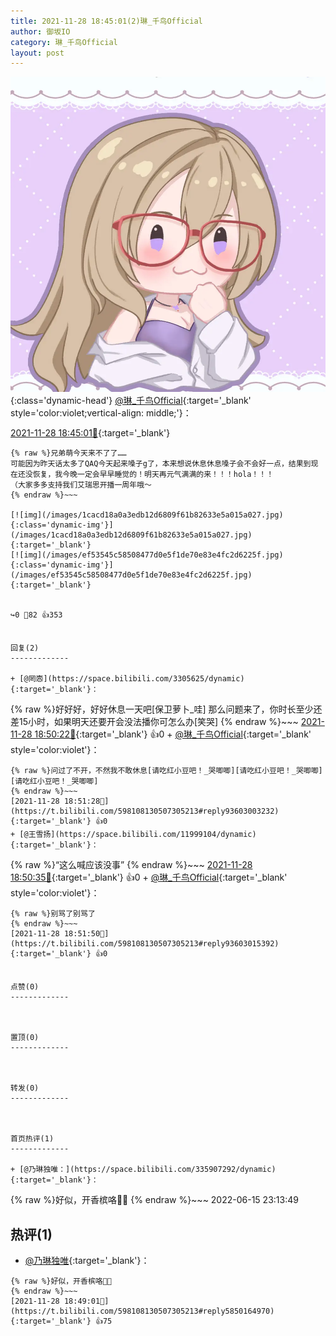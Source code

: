 ```yaml
---
title: 2021-11-28 18:45:01(2)琳_千鸟Official
author: 御坂IO
category: 琳_千鸟Official
layout: post
---
```


![img](/images/c0a88f85ebd0d056f37b114e0748e69556c8b488.jpg){:class='dynamic-head'}
[@琳_千鸟Official](https://space.bilibili.com/1620923329/dynamic){:target='_blank' style='color:violet;vertical-align: middle;'}：

[2021-11-28 18:45:01🔗](https://t.bilibili.com/598108130507305213){:target='_blank'}

~~~
{% raw %}兄弟萌今天来不了了……
可能因为昨天话太多了QAQ今天起来嗓子g了，本来想说休息休息嗓子会不会好一点，结果到现在还没恢复，我今晚一定会早早睡觉的！明天再元气满满的来！！！hola！！！
（大家多多支持我们艾瑞思开播一周年哦～
{% endraw %}~~~

[![img](/images/1cacd18a0a3edb12d6809f61b82633e5a015a027.jpg){:class='dynamic-img'}](/images/1cacd18a0a3edb12d6809f61b82633e5a015a027.jpg){:target='_blank'}
[![img](/images/ef53545c58508477d0e5f1de70e83e4fc2d6225f.jpg){:class='dynamic-img'}](/images/ef53545c58508477d0e5f1de70e83e4fc2d6225f.jpg){:target='_blank'}


↪️0 💬82 👍353


回复(2)
-------------

+ [@罔悫](https://space.bilibili.com/3305625/dynamic){:target='_blank'}：
~~~
{% raw %}好好好，好好休息一天吧[保卫萝卜_哇]
那么问题来了，你时长至少还差15小时，如果明天还要开会没法播你可怎么办[笑哭]
{% endraw %}~~~
[2021-11-28 18:50:22🔗](https://t.bilibili.com/598108130507305213#reply5850177790){:target='_blank'} 👍0
    + [@琳_千鸟Official](https://space.bilibili.com/1620923329/dynamic){:target='_blank' style='color:violet'}：
~~~
{% raw %}问过了不开，不然我不敢休息[请吃红小豆吧！_哭唧唧][请吃红小豆吧！_哭唧唧][请吃红小豆吧！_哭唧唧]
{% endraw %}~~~
[2021-11-28 18:51:28🔗](https://t.bilibili.com/598108130507305213#reply93603003232){:target='_blank'} 👍0
+ [@王雪扬](https://space.bilibili.com/11999104/dynamic){:target='_blank'}：
~~~
{% raw %}“这么喊应该没事”
{% endraw %}~~~
[2021-11-28 18:50:35🔗](https://t.bilibili.com/598108130507305213#reply5850178251){:target='_blank'} 👍0
    + [@琳_千鸟Official](https://space.bilibili.com/1620923329/dynamic){:target='_blank' style='color:violet'}：
~~~
{% raw %}别骂了别骂了
{% endraw %}~~~
[2021-11-28 18:51:50🔗](https://t.bilibili.com/598108130507305213#reply93603015392){:target='_blank'} 👍0


点赞(0)
-------------



置顶(0)
-------------



转发(0)
-------------



首页热评(1)
-------------

+ [@乃琳独唯：](https://space.bilibili.com/335907292/dynamic){:target='_blank'}：
~~~
{% raw %}好似，开香槟咯🍾🍾
{% endraw %}~~~
2022-06-15 23:13:49


热评(1)
-------------

+ [@乃琳独唯](https://space.bilibili.com/335907292/dynamic){:target='_blank'}：
~~~
{% raw %}好似，开香槟咯🍾🍾
{% endraw %}~~~
[2021-11-28 18:49:01🔗](https://t.bilibili.com/598108130507305213#reply5850164970){:target='_blank'} 👍75


